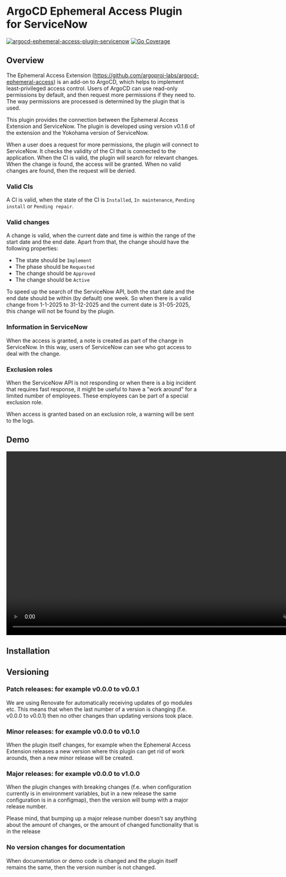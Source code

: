 # ArgoCD Ephemeral Access Plugin for ServiceNow

[![argocd-ephemeral-access-plugin-servicenow](https://github.com/FrederiqueRetsema/argocd-ephemeral-access-plugin-servicenow/actions/workflows/merge-to-main.yml/badge.svg)](https://github.com/FrederiqueRetsema/argocd-ephemeral-access-plugin-servicenow/actions/workflows/merge-to-main.yml)
[![Go Coverage](https://github.com/frederiqueretsema/argocd-ephemeral-access-plugin-servicenow/wiki/coverage.svg)](https://raw.githack.com/wiki/frederiqueretsema/argocd-ephemeral-access-plugin-servicenow/coverage.html)

## Overview

The Ephemeral Access Extension
(<https://github.com/argoproj-labs/argocd-ephemeral-access>) is an add-on to
ArgoCD, which helps to implement least-privileged access control. Users of
ArgoCD can use read-only permissions by default, and then request more
permissions if they need to. The way permissions are processed is determined
by the plugin that is used.

This plugin provides the connection between the Ephemeral Access Extension
and ServiceNow. The plugin is developed using version v0.1.6 of the extension
and the Yokohama version of ServiceNow.

When a user does a request for more permissions, the plugin will connect to
ServiceNow. It checks the validity of the CI that is connected to the
application. When the CI is valid, the plugin will search for relevant changes.
When the change is found, the access will be granted. When no valid changes are
found, then the request will be denied.

### Valid CIs

A CI is valid, when the state of the CI is `Installed`, `In maintenance`,
`Pending install` or `Pending repair`.

### Valid changes

A change is valid, when the current date and time is within the range of the
start date and the end date. Apart from that, the change should have the
following properties:

* The state should be `Implement`
* The phase should be `Requested`
* The change should be `Approved`
* The change should be `Active`

To speed up the search of the ServiceNow API, both the start date and the end
date should be within (by default) one week. So when there is a valid change
from 1-1-2025 to 31-12-2025 and the current date is 31-05-2025, this change
will not be found by the plugin.

### Information in ServiceNow

When the access is granted, a note is created as part of the change in
ServiceNow. In this way, users of ServiceNow can see who got access to deal
with the change.

### Exclusion roles

When the ServiceNow API is not responding or when there is a big incident
that requires fast response, it might be useful to have a "work around" for
a limited number of employees. These employees can be part of a special
exclusion role.

When access is granted based on an exclusion role, a warning will be sent
to the logs.

## Demo

<video width="852" controls="" height="480" muted="" loop="" autoplay="" src="https://frpublic2.s3.eu-west-1.amazonaws.com/persoonlijk/ephemeral-access-extension-plugin-for-servicenow.mp4" type="video/mp4"></video>

## Installation

## Versioning

### Patch releases: for example v0.0.0 to v0.0.1

We are using Renovate for automatically receiving updates of go modules etc.
This means that when the last number of a version is changing (f.e.
v0.0.0 to v0.0.1) then no other changes than updating versions took place.

### Minor releases: for example v0.0.0 to v0.1.0

When the plugin itself changes, for example when the Ephemeral Access
Extension releases a new version where this plugin can get rid of work
arounds, then a new minor release will be created.

### Major releases: for example v0.0.0 to v1.0.0

When the plugin changes with breaking changes (f.e. when configuration
currently is in environment variables, but in a new release the same
configuration is in a configmap), then the version will bump with a major
release number.

Please mind, that bumping up a major release number doesn't say anything
about the amount of changes, or the amount of changed functionality that
is in the release

### No version changes for documentation

When documentation or demo code is changed and the plugin itself
remains the same, then the version number is not changed.
